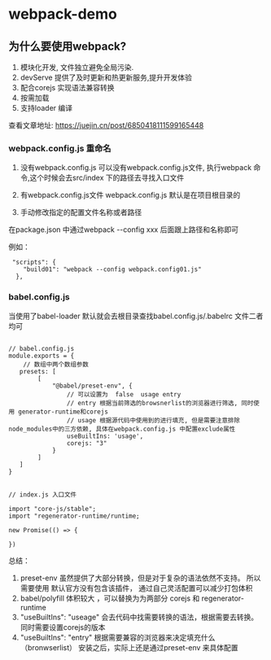 # webpack-demo

## 为什么要使用webpack?

1. 模块化开发, 文件独立避免全局污染.
2. devServe 提供了及时更新和热更新服务,提升开发体验
3. 配合corejs 实现语法兼容转换
4. 按需加载
5. 支持loader 编译

查看文章地址: https://juejin.cn/post/6850418111599165448

### webpack.config.js 重命名

1. 没有webpack.config.js
可以没有webpack.config.js文件, 执行webpack 命令,这个时候会去src/index 下的路径去寻找入口文件

2. 有webpack.config.js文件
webpack.config.js 默认是在项目根目录的

3. 手动修改指定的配置文件名称或者路径

在package.json 中通过webpack --config xxx 后面跟上路径和名称即可

例如：
```
 "scripts": {
    "build01": "webpack --config webpack.config01.js"
  },
```

### babel.config.js 

当使用了babel-loader 默认就会去根目录查找babel.config.js/.babelrc 文件二者均可

```

// babel.config.js
module.exports = {
    // 数组中两个数组参数
   presets: [
        [
            "@babel/preset-env", {
                // 可以设置为  false  usage entry
                // entry 根据当前筛选的browsnerlist的浏览器进行筛选, 同时使用 generator-runtime和corejs  
                // usage 根据源代码中使用到的进行填充, 但是需要注意排除node_modules中的三方依赖, 具体在webpack.config.js 中配置exclude属性
                useBuiltIns: 'usage',
                corejs: "3"
            }   
        ]
   ]
}


// index.js 入口文件

import "core-js/stable";
import "regenerator-runtime/runtime;

new Promise(() => {

})
```

总结： 
1. preset-env 虽然提供了大部分转换，但是对于复杂的语法依然不支持。 所以需要使用
默认官方没有包含该插件， 通过自己灵活配置可以减少打包体积
2. babel/polyfill  体积较大 ，可以替换为为两部分 corejs 和 regenerator-runtime
3. "useBuiltIns": "useage" 会去代码中找需要转换的语法，根据需要去转换。 同时需要设置corejs的版本
4. "useBuiltIns": "entry" 根据需要兼容的浏览器来决定填充什么（bronwserlist）
安装之后，实际上还是通过preset-env 来具体配置

